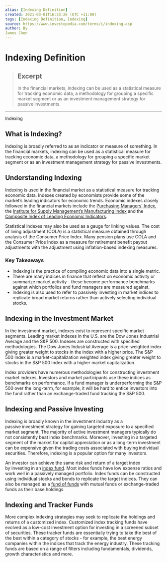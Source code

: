 ```yaml
---
alias: [Indexing Definition]
created: 2021-03-01T16:53:26 (UTC +11:00)
tags: [Indexing Definition, Indexing]
source: https://www.investopedia.com/terms/i/indexing.asp
author: By
James Chen
---
```


# Indexing Definition

> ## Excerpt
> In the financial markets, indexing can be used as a statistical measure for tracking economic data, a methodology for grouping a specific market segment or as an investment management strategy for passive investments.

---

Indexing
## What is Indexing?

Indexing is broadly referred to as an indicator or measure of something. In the financial markets, indexing can be used as a statistical measure for tracking economic data, a methodology for grouping a specific market segment or as an investment management strategy for passive investments.

## Understanding Indexing

Indexing is used in the financial market as a statistical measure for tracking economic data. Indexes created by economists provide some of the market’s leading indicators for economic trends. Economic indexes closely followed in the financial markets include the [Purchasing Managers' Index](https://www.investopedia.com/terms/p/pmi.asp), the [Institute for Supply Management’s Manufacturing Index](https://www.investopedia.com/terms/i/ism-mfg.asp) and the [Composite Index of Leading Economic Indicators](https://www.investopedia.com/terms/c/cili.asp).

Statistical indexes may also be used as a gauge for linking values. The cost of living adjustment (COLA) is a statistical measure obtained through analysis of the Consumer Price Index. Many pension plans use COLA and the Consumer Price Index as a measure for retirement benefit payout adjustments with the adjustment using inflation-based indexing measures.

### Key Takeaways

-   Indexing is the practice of compiling economic data into a single metric.
-   There are many indices in finance that reflect on economic activity or summarize market activity - these become performance benchmarks against which portfolios and fund managers are measured against.
-   Indexing is also used to refer to passively investing in market indices to replicate broad market returns rather than actively selecting individual stocks.

## Indexing in the Investment Market

In the investment market, indexes exist to represent specific market segments. Leading market indexes in the U.S. are the Dow Jones Industrial Average and the S&P 500. Indexes are constructed with specified methodologies. The Dow Jones Industrial Average is a price-weighted index giving greater weight to stocks in the index with a higher price. The S&P 500 Index is a market-capitalization weighted index giving greater weight to stocks in the S&P 500 Index with a higher market capitalization.

Index providers have numerous methodologies for constructing investment market indexes. Investors and market participants use these indices as benchmarks on performance. If a fund manager is underperforming the S&P 500 over the long-term, for example, it will be hard to entice investors into the fund rather than an exchange-traded fund tracking the S&P 500.

## Indexing and Passive Investing

Indexing is broadly known in the investment industry as a passive investment strategy for gaining targeted exposure to a specified market segment. The majority of active investment managers typically do not consistently beat index benchmarks. Moreover, investing in a targeted segment of the market for capital appreciation or as a long-term investment can be expensive given the trading costs associated with buying individual securities. Therefore, indexing is a popular option for many investors.

An investor can achieve the same risk and return of a target index by investing in an [index fund](https://www.investopedia.com/terms/i/indexfund.asp). Most index funds have low expense ratios and work well in a passively managed portfolio. Index funds can be constructed using individual stocks and bonds to replicate the target indices. They can also be managed as a [fund of funds](https://www.investopedia.com/terms/f/fundsoffunds.asp) with mutual funds or exchange-traded funds as their base holdings.

## Indexing and Tracker Funds

More complex indexing strategies may seek to replicate the holdings and returns of a customized index. Customized index tracking funds have evolved as a low-cost investment option for investing in a screened subset of securities. These tracker funds are essentially trying to take the best of the best within a category of stocks - for example, the best energy companies within the indices that track the energy industry. These tracking funds are based on a range of filters including fundamentals, dividends, growth characteristics and more.
